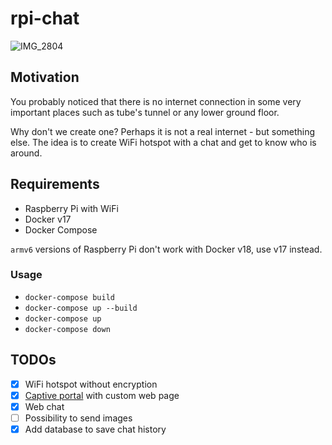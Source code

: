 # rpi-chat

![IMG_2804](https://user-images.githubusercontent.com/347098/60011424-ac6ff500-9671-11e9-9a2e-8c5273a1d860.PNG)

## Motivation
You probably noticed that there is no internet connection in some very important places such as tube's tunnel or any lower ground floor.

Why don't we create one? Perhaps it is not a real internet - but something else. The idea is to create WiFi hotspot with a chat and get to know who is around.

## Requirements
- Raspberry Pi with WiFi
- Docker v17
- Docker Compose

`armv6` versions of Raspberry Pi don't work with Docker v18, use v17 instead.

### Usage

- `docker-compose build`
- `docker-compose up --build`
- `docker-compose up`
- `docker-compose down`

## TODOs
- [X] WiFi hotspot without encryption
- [X] [Captive portal](https://en.wikipedia.org/wiki/Captive_portal) with custom web page
- [X] Web chat
- [ ] Possibility to send images
- [X] Add database to save chat history
